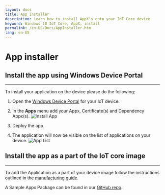 ```yaml
---
layout: docs 
title: App installer
description: Learn how to install AppX's onto your IoT Core device
keyword: Windows 10 IoT Core, AppX, install
permalink: /en-US/Docs/AppInstaller.htm
lang: en-US
---  
```


# App installer

## Install the app using Windows Device Portal
___

To install your application on the device please do the following:

1. Open the [Windows Device Portal](https://developer.microsoft.com/en-us/windows/iot/docs/deviceportal) for your IoT device.

2. In the <strong>Apps</strong> menu add your Appx, Certificate(s) and Dependency Appx(s).
 ![Install App]({{site.baseurl}}/Resources/images/AppInstaller/InstallApp.png)

3. Deploy the app.

4. The application will now be visible on the list of applications on your device.
 ![App List]({{site.baseurl}}/Resources/images/DevicePortal/AppList.png)


## Install the app as a part of the IoT core image   
___

To add the Application as a part of your device image follow the instructions outlined in the [manufacturing guide](https://msdn.microsoft.com/en-us/windows/hardware/commercialize/manufacture/iot/deploy-your-app-with-a-standard-board).

A Sample Appx Package can be found in our [GitHub repo](https://github.com/ms-iot/iot-adk-addonkit/tree/develop/Source-arm/Packages/Appx.Main).
